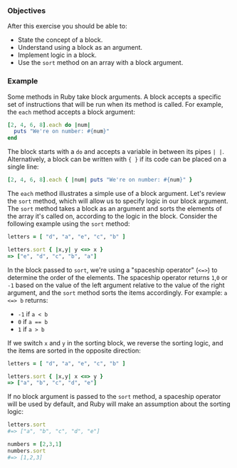 <!-- { ids:[156], language:'Ruby', type:'workshop', order: 0, name:'Sort with a Block Argument', description:'Learn how to use a block argument to sort an array.' }-->

### Objectives

After this exercise you should be able to:

- State the concept of a block.
- Understand using a block as an argument.
- Implement logic in a block.
- Use the `sort` method on an array with a block argument.

### Example

Some methods in Ruby take block arguments. A block accepts a specific set of instructions that will be run when its method is called. For example, the `each` method accepts a block argument:

```ruby
[2, 4, 6, 8].each do |num|
  puts "We're on number: #{num}"
end
```

The block starts with a `do` and accepts a variable in between its pipes `| |`. Alternatively, a block can be written with `{ }` if its code can be placed on a single line:

```ruby
[2, 4, 6, 8].each { |num| puts "We're on number: #{num}" }
```

The `each` method illustrates a simple use of a block argument. Let's review the `sort` method, which will allow us to specify logic in our block argument. The `sort` method takes a block as an argument and sorts the elements of the array it's called on, according to the logic in the block. Consider the following example using the `sort` method:

```ruby
letters = [ "d", "a", "e", "c", "b" ]

letters.sort { |x,y| y <=> x }
=> ["e", "d", "c", "b", "a"]
```

In the block passed to `sort`, we're using a "spaceship operator" (`<=>`) to determine the order of the elements. The spaceship operator returns `1`,`0` or `-1` based on the value of the left argument relative to the value of the right argument, and the `sort` method sorts the items accordingly. For example: `a <=> b` returns:

- `-1` if `a < b`
- `0` if `a == b`
- `1` if `a > b`

If we switch `x` and `y` in the sorting block, we reverse the sorting logic, and the items are sorted in the opposite direction:

```ruby
letters = [ "d", "a", "e", "c", "b" ]

letters.sort { |x,y| x <=> y }
=> ["a", "b", "c", "d", "e"]
```

If no block argument is passed to the `sort` method, a spaceship operator will be used by default, and Ruby will make an assumption about the sorting logic:

```ruby
letters.sort
#=> ["a", "b", "c", "d", "e"]

numbers = [2,3,1]
numbers.sort
#=> [1,2,3]
```
